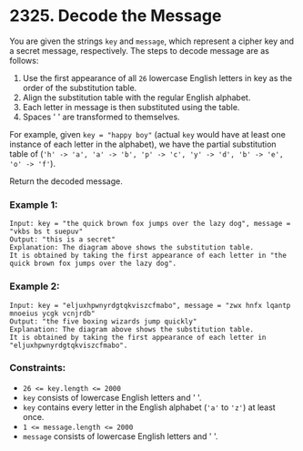 # 2325. Decode the Message

You are given the strings `key` and `message`, which represent a cipher key and a secret message, respectively. The steps to decode message are as follows:

1. Use the first appearance of all `26` lowercase English letters in key as the order of the substitution table.
2. Align the substitution table with the regular English alphabet.
3. Each letter in message is then substituted using the table.
4. Spaces ' ' are transformed to themselves.

For example, given `key = "happy boy"` (actual `key` would have at least one instance of each letter in the alphabet), we have the partial substitution table of (`'h' -> 'a', 'a' -> 'b', 'p' -> 'c', 'y' -> 'd', 'b' -> 'e', 'o' -> 'f'`).

Return the decoded message.

### Example 1:

```
Input: key = "the quick brown fox jumps over the lazy dog", message = "vkbs bs t suepuv"
Output: "this is a secret"
Explanation: The diagram above shows the substitution table.
It is obtained by taking the first appearance of each letter in "the quick brown fox jumps over the lazy dog".
```

### Example 2:

```
Input: key = "eljuxhpwnyrdgtqkviszcfmabo", message = "zwx hnfx lqantp mnoeius ycgk vcnjrdb"
Output: "the five boxing wizards jump quickly"
Explanation: The diagram above shows the substitution table.
It is obtained by taking the first appearance of each letter in "eljuxhpwnyrdgtqkviszcfmabo".
```

### Constraints:

- `26 <= key.length <= 2000`
- `key` consists of lowercase English letters and ' '.
- `key` contains every letter in the English alphabet (`'a'` to `'z'`) at least once.
- `1 <= message.length <= 2000`
- `message` consists of lowercase English letters and ' '.
